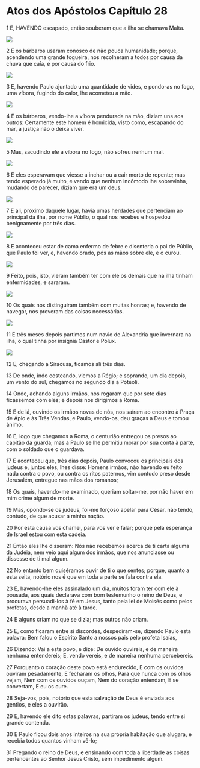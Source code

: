 # Atos dos Apóstolos Capítulo 28

1	E, HAVENDO escapado, então souberam que a ilha se chamava Malta.

![](.img/44_Ac_28_01_RG.jpg)

2	E os bárbaros usaram conosco de não pouca humanidade; porque, acendendo uma grande fogueira, nos recolheram a todos por causa da chuva que caía, e por causa do frio.

![](.img/44_Ac_28_02_RG.jpg)

3	E, havendo Paulo ajuntado uma quantidade de vides, e pondo-as no fogo, uma víbora, fugindo do calor, lhe acometeu a mão.

![](.img/44_Ac_28_03_RG.jpg)

4	E os bárbaros, vendo-lhe a víbora pendurada na mão, diziam uns aos outros: Certamente este homem é homicida, visto como, escapando do mar, a justiça não o deixa viver.

![](.img/44_Ac_28_04_RG.jpg)

5	Mas, sacudindo ele a víbora no fogo, não sofreu nenhum mal.

![](.img/44_Ac_28_05_RG.jpg)

6	E eles esperavam que viesse a inchar ou a cair morto de repente; mas tendo esperado já muito, e vendo que nenhum incômodo lhe sobrevinha, mudando de parecer, diziam que era um deus.

![](.img/44_Ac_28_06_RG.jpg)

7	E ali, próximo daquele lugar, havia umas herdades que pertenciam ao principal da ilha, por nome Públio, o qual nos recebeu e hospedou benignamente por três dias.

![](.img/44_Ac_28_07_RG.jpg)

8	E aconteceu estar de cama enfermo de febre e disenteria o pai de Públio, que Paulo foi ver, e, havendo orado, pôs as mãos sobre ele, e o curou.

![](.img/44_Ac_28_08_RG.jpg)

9	Feito, pois, isto, vieram também ter com ele os demais que na ilha tinham enfermidades, e sararam.

![](.img/44_Ac_28_09_RG.jpg)

10	Os quais nos distinguiram também com muitas honras; e, havendo de navegar, nos proveram das coisas necessárias.

![](.img/44_Ac_28_10_RG.jpg)

11	E três meses depois partimos num navio de Alexandria que invernara na ilha, o qual tinha por insígnia Castor e Pólux.

![](.img/44_Ac_28_11_RG.jpg)

12	E, chegando a Siracusa, ficamos ali três dias.

13	De onde, indo costeando, viemos a Régio; e soprando, um dia depois, um vento do sul, chegamos no segundo dia a Potéoli.

14	Onde, achando alguns irmãos, nos rogaram que por sete dias ficássemos com eles; e depois nos dirigimos a Roma.

15	E de lá, ouvindo os irmãos novas de nós, nos saíram ao encontro à Praça de Ápio e às Três Vendas, e Paulo, vendo-os, deu graças a Deus e tomou ânimo.

16	E, logo que chegamos a Roma, o centurião entregou os presos ao capitão da guarda; mas a Paulo se lhe permitiu morar por sua conta à parte, com o soldado que o guardava.

17	E aconteceu que, três dias depois, Paulo convocou os principais dos judeus e, juntos eles, lhes disse: Homens irmãos, não havendo eu feito nada contra o povo, ou contra os ritos paternos, vim contudo preso desde Jerusalém, entregue nas mãos dos romanos;

18	Os quais, havendo-me examinado, queriam soltar-me, por não haver em mim crime algum de morte.

19	Mas, opondo-se os judeus, foi-me forçoso apelar para César, não tendo, contudo, de que acusar a minha nação.

20	Por esta causa vos chamei, para vos ver e falar; porque pela esperança de Israel estou com esta cadeia.

21	Então eles lhe disseram: Nós não recebemos acerca de ti carta alguma da Judéia, nem veio aqui algum dos irmãos, que nos anunciasse ou dissesse de ti mal algum.

22	No entanto bem quiséramos ouvir de ti o que sentes; porque, quanto a esta seita, notório nos é que em toda a parte se fala contra ela.

23	E, havendo-lhe eles assinalado um dia, muitos foram ter com ele à pousada, aos quais declarava com bom testemunho o reino de Deus, e procurava persuadi-los à fé em Jesus, tanto pela lei de Moisés como pelos profetas, desde a manhã até à tarde.

24	E alguns criam no que se dizia; mas outros não criam.

25	E, como ficaram entre si discordes, despediram-se, dizendo Paulo esta palavra: Bem falou o Espírito Santo a nossos pais pelo profeta Isaías,

26	Dizendo: Vai a este povo, e dize: De ouvido ouvireis, e de maneira nenhuma entendereis; E, vendo vereis, e de maneira nenhuma percebereis.

27	Porquanto o coração deste povo está endurecido, E com os ouvidos ouviram pesadamente, E fecharam os olhos, Para que nunca com os olhos vejam, Nem com os ouvidos ouçam, Nem do coração entendam, E se convertam, E eu os cure.

28	Seja-vos, pois, notório que esta salvação de Deus é enviada aos gentios, e eles a ouvirão.

29	E, havendo ele dito estas palavras, partiram os judeus, tendo entre si grande contenda.

30	E Paulo ficou dois anos inteiros na sua própria habitação que alugara, e recebia todos quantos vinham vê-lo;

31	Pregando o reino de Deus, e ensinando com toda a liberdade as coisas pertencentes ao Senhor Jesus Cristo, sem impedimento algum.

